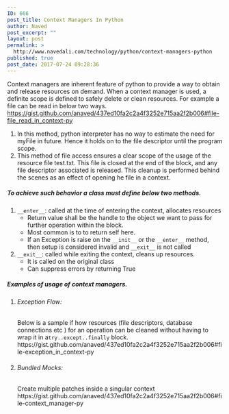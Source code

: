 ```yaml
---
ID: 666
post_title: Context Managers In Python
author: Naved
post_excerpt: ""
layout: post
permalink: >
  http://www.navedali.com/technology/python/context-managers-python
published: true
post_date: 2017-07-24 09:28:36
---
```

Context managers are inherent feature of python to provide a way to obtain and release resources on demand. When a context manager is used, a definite scope is defined to safely delete or clean resources. <span/>For example a file can be read in below two ways.
https://gist.github.com/anaved/437ed10fa2c2a4f3252e715aa2f2b006#file-file_read_in_context-py
<ol>
	<li>In this method, python interpreter has no way to estimate the need for myFile in future. Hence it holds on to the file descriptor until the program scope.</li>
	<li>This method of file access ensures a clear scope of the usage of the resource file test.txt. This file is closed at the end of the block, and any file descriptor associated is released. This cleanup is performed behind the scenes as an effect of opening he file in a context.</li>
</ol>
<h5>To achieve such behavior a class must define below two methods.</h5>
<ol>
	<li>
		<code>__enter__</code>: called at the time of entering the context, allocates resources
		<ul>
			<li>Return value shall be the handle to the object we want to pass for further operation within the block.</li>
			<li>
				<span/>Most common is to to return self here.</li>
			<li>If an Exception is raise on the <code>__init__</code> or the <code>__enter__</code> method, then setup is considered invalid and <code>__exit__</code> is not called</li>
		</ul>
	</li>
	<li>
		<code>__exit__</code>: called while exiting the context, cleans up resources.
		<ul>
			<li>It is called on the original class</li>
			<li>Can suppress errors by returning True</li>
		</ul>
	</li>
</ol>
<h5>Examples of usage of context managers.</h5>
<ol>
	<li> <h6>Exception Flow:</h6> Below is a sample if how resources (file descriptors, database connections etc ) for an operation can be cleaned without having to wrap it in a<code>try..except..finally</code> block.
	</li>
https://gist.github.com/anaved/437ed10fa2c2a4f3252e715aa2f2b006#file-exception_in_context-py
	<li> <h6>Bundled Mocks:</h6> Create multiple patches inside a singular context
	</li>
https://gist.github.com/anaved/437ed10fa2c2a4f3252e715aa2f2b006#file-context_manager-py

</ol>